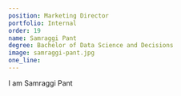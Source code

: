 ```yaml
---
position: Marketing Director
portfolio: Internal
order: 19
name: Samraggi Pant
degree: Bachelor of Data Science and Decisions
image: samraggi-pant.jpg
one_line:
---
```

I am Samraggi Pant